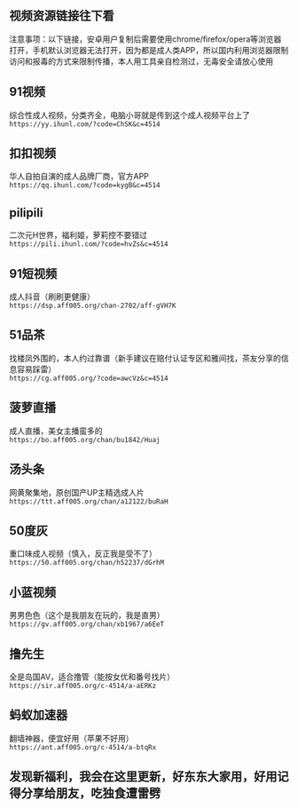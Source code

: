 ## 视频资源链接往下看
注意事项：以下链接，安卓用户复制后需要使用chrome/firefox/opera等浏览器打开，手机默认浏览器无法打开，因为都是成人类APP，所以国内利用浏览器限制访问和报毒的方式来限制传播，本人用工具亲自检测过，无毒安全请放心使用  

## 91视频
综合性成人视频，分类齐全，电脑小哥就是传到这个成人视频平台上了   
`https://yy.ihunl.com/?code=ChSK&c=4514`
## 扣扣视频
华人自拍自演的成人品牌厂商，官方APP   
`https://qq.ihunl.com/?code=kygB&c=4514`
## pilipili
二次元H世界，福利姬，萝莉控不要错过  
`https://pili.ihunl.com/?code=hvZs&c=4514`
## 91短视频
成人抖音（刷刷更健康）  
`https://dsp.aff005.org/chan-2702/aff-gVH7K`
## 51品茶
找楼凤外围的，本人约过靠谱（新手建议在赔付认证专区和雅间找，茶友分享的信息容易踩雷）  
`https://cg.aff005.org/?code=awcVz&c=4514`
## 菠萝直播
成人直播，美女主播蛮多的  
`https://bo.aff005.org/chan/bu1842/Huaj`
## 汤头条
网黄聚集地，原创国产UP主精选成人片   
`https://ttt.aff005.org/chan/a12122/buRaH`
## 50度灰
重口味成人视频（慎入，反正我是受不了）  
`https://50.aff005.org/chan/h52237/dGrhM`
## 小蓝视频
男男色色（这个是我朋友在玩的，我是直男）  
`https://gv.aff005.org/chan/xb1967/a6EeT`
## 撸先生
全是岛国AV，适合撸管（能按女优和番号找片）  
`https://sir.aff005.org/c-4514/a-aERKz`
## 蚂蚁加速器
翻墙神器，便宜好用（苹果不好用）   
`https://ant.aff005.org/c-4514/a-btqRx`
## 发现新福利，我会在这里更新，好东东大家用，好用记得分享给朋友，吃独食遭雷劈